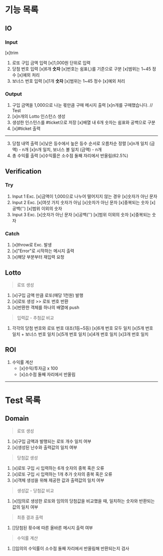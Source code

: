 # 기능 목록

## IO

### Input

[x]trim

1. 로또 구입 금액 입력
   [x]1,000원 단위로 입력
2. 당첨 번호 입력
   [x]6개 **숫자**
   [x]번호는 쉼표(,)를 기준으로 구분
   [x]범위는 1~45 정수
   [x]예외 처리
3. 보너스 번호 입력
   [x]1개 **숫자**
   [x]범위는 1~45 정수
   [x]예외 처리

### Output

1. 구입 금액을 1,000으로 나눈 몫만큼 구매 메시지 출력
   [x]n개를 구매했습니다. // Test
2. [x]n개의 Lotto 인스턴스 생성
3. 생성한 인스턴스를 #ticket으로 저장
   [x]배열 내 6개 숫자는 쉼표와 공백으로 구분
4. [x]#ticket 출력

---

3. 당첨 내역 출력
   [x]낮은 등수에서 높은 등수 순서로 오름차순 정렬
   [x]n개 일치 (금액) - n개
   [x]n개 일치, 보너스 볼 일치 (금액) - n개
4. 총 수익률 출력
   [x]수익률은 소수점 둘째 자리에서 반올림(62.5%)

## Verification

### Try

1. Input 1 Exc.
   [x]금액이 1,000으로 나누어 떨어지지 않는 경우
   [x]숫자가 아닌 문자
2. Input 2 Exc.
   [x]여섯 가지 숫자가 아님
   [x]숫자가 아닌 문자
   [x]중복되는 숫자
   [x]공백('')
   [x]범위 이외의 숫자
3. Input 3 Exc.
   [x]숫자가 아닌 문자
   [x]공백('')
   [x]범위 이외의 숫자
   [x]중복되는 숫자

### Catch

1. [x]throw로 Exc. 발생
2. [x]"Error"로 시작하는 메시지 출력
3. [x]해당 부분부터 재입력 요청

## Lotto

> 로또 생성

1. [x]구입 금액 만큼 로또(매당 1천원) 발행
2. [x]로또 생성 >> 로또 번호 반환
3. [x]반환한 객체를 하나의 배열에 push

> 입력값 - 추첨값 비교

1. 각각의 당첨 번호와 로또 번호 대조(1등~5등)
   [x]6개 번호 모두 일치
   [x]5개 번호 일치 + 보너스 번호 일치
   [x]5개 번호 일치
   [x]4개 번호 일치
   [x]3개 번호 일치

## ROI

1. 수익률 계산
   - [x]수익/투자금 x 100
   - [x]소수점 둘째 자리에서 반올림

---

# Test 목록

## Domain

> 로또 생성

1. [x]구입 금액과 발행되는 로또 개수 일치 여부
2. [x]생성된 난수와 출력값의 일치 여부

> 당첨값 생성

1. [x]로또 구입 시 입력하는 6개 숫자의 중복 혹은 오류
2. [x]로또 구입 시 입력하는 1개 추가 숫자의 중복 혹은 오류
3. [x]객체 생성을 위해 제공한 값과 출력값의 일치 여부

> 생성값 - 당첨값 비교

1. [x]임의로 생성한 로또와 임의의 당첨값을 비교했을 때, 일치하는 숫자와 반환되는 값의 일치 여부

> 최종 결과 출력

1. []당첨된 횟수에 따른 올바른 메시지 출력 여부

> 수익률 계산

1. []임의의 수익률이 소수점 둘째 자리에서 반올림해 반환되는지 검사
